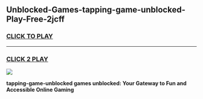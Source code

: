 
## Unblocked-Games-tapping-game-unblocked-Play-Free-2jcff
<h3>
<a href="https://premium76.site?title=tapping-game-unblocked&ref=17A">CLICK TO PLAY</a></h3>
<hr>

<h3>
<a href="https://premium76.site?title=tapping-game-unblocked&ref=17A">CLICK 2 PLAY</a>
  
</h3>

<a href="https://premium76.site?title=tapping-game-unblocked&ref=17A"><img src="https://clearcache.store/games.png"></a>


**tapping-game-unblocked games unblocked: Your Gateway to Fun and Accessible Online Gaming**

